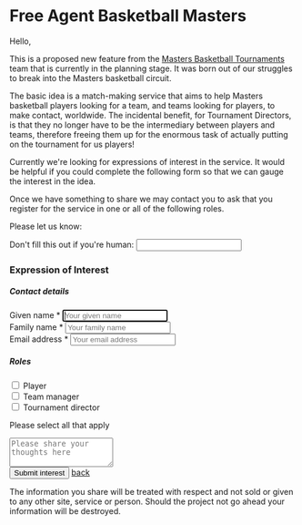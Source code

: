 
<h1 class="display-4 text-black text-uppercase font-weight-bold" data-animate="fadeInDown" data-animate-delay="0.6">
Free Agent Basketball Masters
</h1>

Hello,

This is a proposed new feature from the [Masters Basketball Tournaments](https://www.mastersbasketballtournaments.com) team that is currently in the planning stage. It was born out of our struggles to break into the Masters basketball circuit.

The basic idea is a match-making service that aims to help Masters basketball players looking for a team, and teams looking for players, to make contact, worldwide. The incidental benefit, for Tournament Directors, is that they no longer have to be the intermediary between players and teams, therefore freeing them up for the enormous task of actually putting on the tournament for us players!

Currently we're looking for expressions of interest in the service. It would be helpful if you could complete the following form so that we can gauge the interest in the idea.

Once we have something to share we may contact you to ask that you register for the service in one or all of the following roles.

Please let us know:

<form name="expression_of_interest" action="/subscribe/thank-you/" method="POST" data-netlify="true" netlify-honeypot="subscribe" data-netlify-recaptcha="true">
<input name="subject" type="hidden" value="Free Agent Basketball Masters - Expression of Interest" />
<p class="subscribe">
	<label>
		Don't fill this out if you're human: <input name="subscribe" />
	</label>
</p>

<div class="card">
	<div class="card-header card-primary">
		<h3 class="card-title text-white">Expression of Interest</h3>
	</div>
	<div class="card-body">
		<div class="row">
			<div class="col-md-6">
				<h5>Contact details</h5>
				<div class="form-group">
					<label for="given_name">Given name *</label>
					<input id="given_name" name="given_name" type="text" class="form-control" placeholder="Your given name" maxlength="255" autofocus required>
				</div>
				<div class="form-group">
					<label for="family_name">Family name *</label>
					<input id="family_name" name="family_name" type="text" class="form-control" placeholder="Your family name" maxlength="255" required>
				</div>
				<div class="form-group">
					<label for="email_address">Email address *</label>
					<input id="email_address" name="email_address" type="email" class="form-control" placeholder="Your email address" maxlength="255" required>
				</div>
			</div>
			<div class="col-md-6">
				<h5>Roles</h5>
				<div class="row">
					<div class="col-md-12">
						<div class="form-group">
							<div class="form-check">
								<input id="player" name="player" class="form-check-input" type="checkbox" value="Yes">
								<label for="player" class="form-check-label">Player</label>
							</div>
						</div>
						<div class="form-group">
							<div class="form-check">
								<input id="team_manager" name="team_manager" class="form-check-input" type="checkbox" value="Yes">
								<label for="team_manager" class="form-check-label">Team manager</label>
							</div>
						</div>
						<div class="form-group">
							<div class="form-check">
								<input id="tournament_director" name="tournament_director" class="form-check-input" type="checkbox" value="Yes">
								<label for="tournament_director" class="form-check-label">Tournament director</label>
							</div>
						</div>
						<p>Please select all that apply</p>
						<div>
							<textarea id="comments" name="comments" class="form-control form-control-md rounded-0" rows="3" placeholder="Please share your thoughts here"></textarea>
						</div>
					</div>
				</div>
			</div>
		</div>
		<div class="g-mb-25" data-netlify-recaptcha="true"></div>
	</div>
	<div class="card-footer">
		<button type="submit" class="btn btn-primary">Submit interest</button>
		<a href="https://www.mastersbasketballtournaments.com" class="btn btn-secondary">back</a>
	</div>
</div>
</form>

The information you share will be treated with respect and not sold or given to any other site, service or person. Should the project not go ahead your information will be destroyed.
